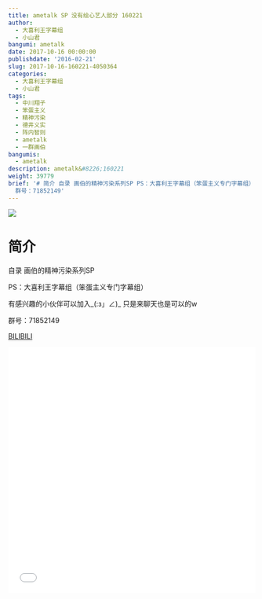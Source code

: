 ```yaml
---
title: ametalk SP 没有绘心艺人部分 160221
author:
  - 大喜利王字幕组
  - 小山君
bangumi: ametalk
date: 2017-10-16 00:00:00
publishdate: '2016-02-21'
slug: 2017-10-16-160221-4050364
categories:
  - 大喜利王字幕组
  - 小山君
tags:
  - 中川翔子
  - 笨蛋主义
  - 精神污染
  - 德井义实
  - 阵内智则
  - ametalk
  - 一群画伯
bangumis:
  - ametalk
description: ametalk&#8226;160221
weight: 39779
brief: '# 简介 自录 画伯的精神污染系列SP PS：大喜利王字幕组（笨蛋主义专门字幕组） 有感兴趣的小伙伴可以加入_(:з」∠)_ 只是来聊天也是可以的w
  群号：71852149'
---
```


![](https://i.imgur.com/NivbU5Z.jpg)

# 简介  
自录 画伯的精神污染系列SP


PS：大喜利王字幕组（笨蛋主义专门字幕组） 


有感兴趣的小伙伴可以加入_(:з」∠)_  只是来聊天也是可以的w


群号：71852149

  [BILIBILI](https://www.bilibili.com/video/av4050364/)


<div class="vcontainer">  <iframe class='video' src="//www.bilibili.com/blackboard/player.html?aid=4050364" width="100%" height="500" frameborder="0" allowfullscreen="allowfullscreen"></iframe></div>

